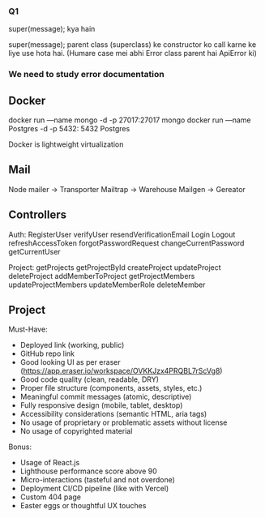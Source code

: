 ### Q1

super(message); kya hain

super(message); parent class (superclass) ke constructor ko call karne ke liye use hota hai. (Humare case mei abhi Error class parent hai ApiError ki)


### We  need to study error documentation


## Docker
docker run —name mongo -d -p 27017:27017 mongo
docker run —name Postgres -d -p 5432: 5432 Postgres

Docker is lightweight virtualization

## Mail
Node mailer -> Transporter
Mailtrap -> Warehouse
Mailgen -> Gereator


## Controllers
Auth:
RegisterUser
verifyUser
resendVerificationEmail
Login
Logout
refreshAccessToken
forgotPasswordRequest
changeCurrentPassword
getCurrentUser


Project:
getProjects
getProjectById
createProject
updateProject
deleteProject
addMemberToProject
getProjectMembers
updateProjectMembers
updateMemberRole
deleteMember

## Project

Must-Have:
- Deployed link (working, public)
- GitHub repo link
- Good looking UI as per eraser (https://app.eraser.io/workspace/OVKKJzx4PRQBL7rScVg8)
- Good code quality (clean, readable, DRY)
- Proper file structure (components, assets, styles, etc.)
- Meaningful commit messages (atomic, descriptive)
- Fully responsive design (mobile, tablet, desktop)
- Accessibility considerations (semantic HTML, aria tags)
- No usage of proprietary or problematic assets without license
- No usage of copyrighted material

Bonus:
- Usage of React.js
- Lighthouse performance score above 90
- Micro-interactions (tasteful and not overdone)
- Deployment CI/CD pipeline (like with Vercel)
- Custom 404 page
- Easter eggs or thoughtful UX touches

